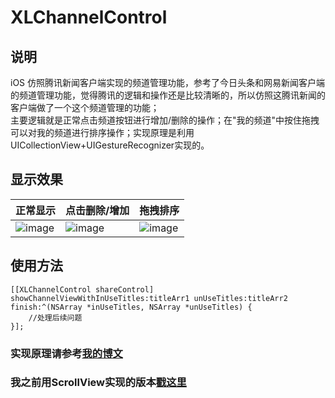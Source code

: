 # XLChannelControl

## 说明

iOS 仿照腾讯新闻客户端实现的频道管理功能，参考了今日头条和网易新闻客户端的频道管理功能，觉得腾讯的逻辑和操作还是比较清晰的，所以仿照这腾讯新闻的客户端做了一个这个频道管理的功能；
<br>
主要逻辑就是正常点击频道按钮进行增加/删除的操作；在"我的频道"中按住拖拽可以对我的频道进行排序操作；实现原理是利用UICollectionView+UIGestureRecognizer实现的。

## 显示效果

| 正常显示 | 点击删除/增加 | 拖拽排序 |
| ---- | ---- | ---- |
|![image](https://github.com/mengxianliang/XLChannelControl/blob/master/GIF/1.gif)| ![image](https://github.com/mengxianliang/XLChannelControl/blob/master/GIF/2.gif)| ![image](https://github.com/mengxianliang/XLChannelControl/blob/master/GIF/3.gif)|

## 使用方法

```objc
[[XLChannelControl shareControl] showChannelViewWithInUseTitles:titleArr1 unUseTitles:titleArr2 finish:^(NSArray *inUseTitles, NSArray *unUseTitles) {
    //处理后续问题
}];
```

### 实现原理请参考[我的博文](http://blog.csdn.net/u013282507/article/details/54374952)
### 我之前用ScrollView实现的版本[戳这里](http://code.cocoachina.com/view/133979)
